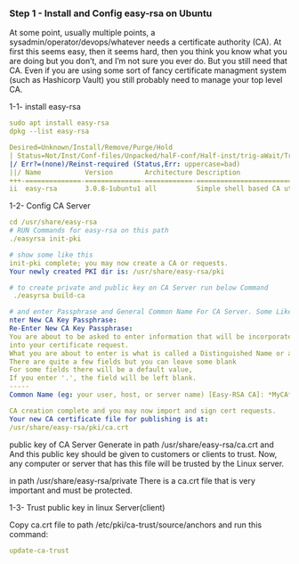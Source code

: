 ### Step 1 - Install and Config easy-rsa on Ubuntu
At some point, usually multiple points, a sysadmin/operator/devops/whatever needs a certificate authority (CA). At first this seems easy, then it seems hard, then you think you know what 
you are doing but you don’t, and I’m not sure you ever do. But you still need that CA. Even if you are using some sort of fancy certificate managment system (such as Hashicorp Vault) you 
still probably need to manage your top level CA.


1-1- install easy-rsa
```yml
sudo apt install easy-rsa
dpkg --list easy-rsa

Desired=Unknown/Install/Remove/Purge/Hold
| Status=Not/Inst/Conf-files/Unpacked/halF-conf/Half-inst/trig-aWait/Trig-pend
|/ Err?=(none)/Reinst-required (Status,Err: uppercase=bad)
||/ Name           Version        Architecture Description
+++-==============-==============-============-=================================
ii  easy-rsa       3.0.8-1ubuntu1 all          Simple shell based CA utility

```
1-2- Config CA Server
```yml
cd /usr/share/easy-rsa
# RUN Commands for easy-rsa on this path
./easyrsa init-pki

# show some like this 
init-pki complete; you may now create a CA or requests.
Your newly created PKI dir is: /usr/share/easy-rsa/pki

# to create private and public key on CA Server run below Command
 ./easyrsa build-ca

# and enter Passphrase and General Common Name For CA Server. Some Like this:
nter New CA Key Passphrase: 
Re-Enter New CA Key Passphrase: 
You are about to be asked to enter information that will be incorporated
into your certificate request.
What you are about to enter is what is called a Distinguished Name or a DN.
There are quite a few fields but you can leave some blank
For some fields there will be a default value,
If you enter '.', the field will be left blank.
-----
Common Name (eg: your user, host, or server name) [Easy-RSA CA]: *MyCA*

CA creation complete and you may now import and sign cert requests.
Your new CA certificate file for publishing is at:
/usr/share/easy-rsa/pki/ca.crt
```
public key of CA Server Generate in path /usr/share/easy-rsa/ca.crt and And this public key should be given to customers or clients to trust. Now, any computer or server that has this file will be trusted by the Linux server.

in path /usr/share/easy-rsa/private There is a ca.crt file that is very important and must be protected.

1-3- Trust public key in linux Server(client)

Copy ca.crt file to path /etc/pki/ca-trust/source/anchors and run this command:
```yml
update-ca-trust
```





